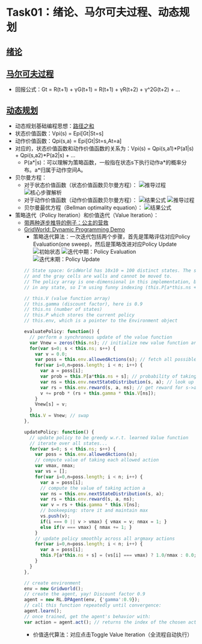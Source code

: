 # Task01：绪论、马尔可夫过程、动态规划

## [绪论](https://datawhalechina.github.io/joyrl-book/#/ch1/main)

## [马尔可夫过程](https://datawhalechina.github.io/joyrl-book/#/ch2/main)
- 回报公式：Gt = R(t+1) + γG(t+1) = R(t+1) + γR(t+2) + γ^2G(t+2) + ...

## [动态规划](https://datawhalechina.github.io/joyrl-book/#/ch3/main)
- 动态规划基础编程思想：[路径之和](https://leetcode.cn/problems/unique-paths/solutions/514311/bu-tong-lu-jing-by-leetcode-solution-hzjf/)
- 状态价值函数：Vpi(s) = Epi[Gt|St=s]
- 动作价值函数：Qpi(s,a) = Epi[Gt|St=s,At=a]
- 对应的，状态价值函数和动作价值函数的关系为：Vpi(s) = Qpi(s,a1)\*P(a1|s) + Qpi(s,a2)\*P(a2|s) + ...
  - P(a*|s)：可以理解为策略函数，一般指在状态s下执行动作a\*的概率分布。a\*归属于动作空间A。
- 贝尔曼方程：
  - 对于状态价值函数（状态价值函数贝尔曼方程）：
  ![推导过程](../../images/task01_3-1.png)
  ![核心步骤解析](../../images/task01_3-2.png)
  - 对于动作价值函数（动作价值函数贝尔曼方程）：
  ![结果公式](../../images/task01_3-3.png)
  ![推导过程](../../images/task01_3-4.png)
  - 贝尔曼最优方程（Bellman optimality equation）：
  ![结果公式](../../images/task01_3-5.png)
- 策略迭代（Policy Iteration）和价值迭代（Value Iteration）：
  - [带两种逐步推导的例子：公主的营救](https://mp.weixin.qq.com/s/ub4EpRZAtny2KTeJqNimbQ)
  - [GridWorld: Dynamic Programming Demo](https://cs.stanford.edu/people/karpathy/reinforcejs/gridworld_dp.html)
    - 策略迭代算法：一次迭代包括两个步骤，首先是策略评估对应Policy Evaluation(one sweep)，然后是策略改进对应Policy Update
    ![初始状态](../../images/task01_3-6.png)
    ![迭代中期：Policy Evaluation](../../images/task01_3-7.png)
    ![迭代末期：Policy Update](../../images/task01_3-8.png)
    ```javascript
    // State space: GridWorld has 10x10 = 100 distinct states. The start state is the top left cell,
    // and the gray cells are walls and cannot be moved to.
    // The policy array is one-dimensional in this implementation, but stores the probability of taking any action 
    // in any state, so I'm using funny indexing (this.P[a*this.ns + s]) to not have to deal with 2D arrays in Javascript

    // this.V (value function array)
    // this.gamma (discount factor), here is 0.9
    // this.ns (number of states)
    // this.P which stores the current policy
    // this.env, which is a pointer to the Environment object

    evaluatePolicy: function() {
      // perform a synchronous update of the value function
      var Vnew = zeros(this.ns); // initialize new value function array for each state
      for(var s=0; s < this.ns; s++) {
        var v = 0.0;
        var poss = this.env.allowedActions(s); // fetch all possible actions
        for(var i=0,n=poss.length; i < n; i++) {
          var a = poss[i];
          var prob = this.P[a*this.ns + s]; // probability of taking action under current policy
          var ns = this.env.nextStateDistribution(s, a); // look up the next state
          var rs = this.env.reward(s, a, ns); // get reward for s->a->ns transition
          v += prob * (rs + this.gamma * this.V[ns]);
        }
        Vnew[s] = v;
      }
      this.V = Vnew; // swap
    },

    updatePolicy: function() {
      // update policy to be greedy w.r.t. learned Value function
      // iterate over all states...
      for(var s=0; s < this.ns; s++) {
        var poss = this.env.allowedActions(s);
        // compute value of taking each allowed action
        var vmax, nmax;
        var vs = [];
        for(var i=0,n=poss.length; i < n; i++) {
          var a = poss[i];
          // compute the value of taking action a
          var ns = this.env.nextStateDistribution(s, a);
          var rs = this.env.reward(s, a, ns);
          var v = rs + this.gamma * this.V[ns];
          // bookeeping: store it and maintain max
          vs.push(v);
          if(i === 0 || v > vmax) { vmax = v; nmax = 1; }
          else if(v === vmax) { nmax += 1; }
        }
        // update policy smoothly across all argmaxy actions
        for(var i=0,n=poss.length; i < n; i++) {
          var a = poss[i];
          this.P[a*this.ns + s] = (vs[i] === vmax) ? 1.0/nmax : 0.0;
        }
      }
    },

    // create environment
    env = new Gridworld(); 
    // create the agent, yay! Discount factor 0.9
    agent = new RL.DPAgent(env, {'gamma':0.9}); 
    // call this function repeatedly until convergence:
    agent.learn();
    // once trained, get the agent's behavior with:
    var action = agent.act(); // returns the index of the chosen action
    ```
    - 价值迭代算法：对应点击Toggle Value Iteration（全流程自动执行）






